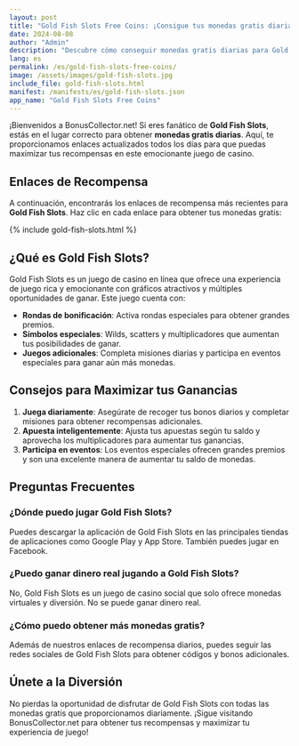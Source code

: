 ```yaml
---
layout: post
title: "Gold Fish Slots Free Coins: ¡Consigue tus monedas gratis diarias!"
date: 2024-08-08
author: "Admin"
description: "Descubre cómo conseguir monedas gratis diarias para Gold Fish Slots y maximiza tus recompensas en el juego. ¡Obtén tus enlaces de recompensa aquí!"
lang: es
permalink: /es/gold-fish-slots-free-coins/
image: /assets/images/gold-fish-slots.jpg
include_file: gold-fish-slots.html
manifest: /manifests/es/gold-fish-slots.json
app_name: "Gold Fish Slots Free Coins"
---
```


¡Bienvenidos a BonusCollector.net! Si eres fanático de **Gold Fish Slots**, estás en el lugar correcto para obtener **monedas gratis diarias**. Aquí, te proporcionamos enlaces actualizados todos los días para que puedas maximizar tus recompensas en este emocionante juego de casino.

## Enlaces de Recompensa

A continuación, encontrarás los enlaces de recompensa más recientes para **Gold Fish Slots**. Haz clic en cada enlace para obtener tus monedas gratis:

{% include gold-fish-slots.html %}

## ¿Qué es Gold Fish Slots?

Gold Fish Slots es un juego de casino en línea que ofrece una experiencia de juego rica y emocionante con gráficos atractivos y múltiples oportunidades de ganar. Este juego cuenta con:

- **Rondas de bonificación**: Activa rondas especiales para obtener grandes premios.
- **Símbolos especiales**: Wilds, scatters y multiplicadores que aumentan tus posibilidades de ganar.
- **Juegos adicionales**: Completa misiones diarias y participa en eventos especiales para ganar aún más monedas.

## Consejos para Maximizar tus Ganancias

1. **Juega diariamente**: Asegúrate de recoger tus bonos diarios y completar misiones para obtener recompensas adicionales.
2. **Apuesta inteligentemente**: Ajusta tus apuestas según tu saldo y aprovecha los multiplicadores para aumentar tus ganancias.
3. **Participa en eventos**: Los eventos especiales ofrecen grandes premios y son una excelente manera de aumentar tu saldo de monedas.

## Preguntas Frecuentes

### ¿Dónde puedo jugar Gold Fish Slots?

Puedes descargar la aplicación de Gold Fish Slots en las principales tiendas de aplicaciones como Google Play y App Store. También puedes jugar en Facebook.

### ¿Puedo ganar dinero real jugando a Gold Fish Slots?

No, Gold Fish Slots es un juego de casino social que solo ofrece monedas virtuales y diversión. No se puede ganar dinero real.

### ¿Cómo puedo obtener más monedas gratis?

Además de nuestros enlaces de recompensa diarios, puedes seguir las redes sociales de Gold Fish Slots para obtener códigos y bonos adicionales.

## Únete a la Diversión

No pierdas la oportunidad de disfrutar de Gold Fish Slots con todas las monedas gratis que proporcionamos diariamente. ¡Sigue visitando BonusCollector.net para obtener tus recompensas y maximizar tu experiencia de juego!
